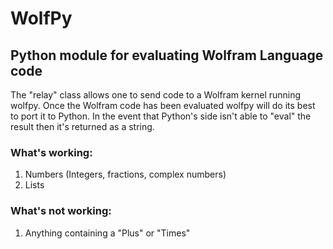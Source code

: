 # WolfPy
## Python module for evaluating Wolfram Language code

The "relay" class allows one to send code to a Wolfram kernel running wolfpy.
Once the Wolfram code has been evaluated wolfpy will do its best to port it to Python.
In the event that Python's side isn't able to "eval" the result then it's returned as a string.

### What's working:
1. Numbers (Integers, fractions, complex numbers)
2. Lists

### What's not working:
1. Anything containing a "Plus" or "Times"
